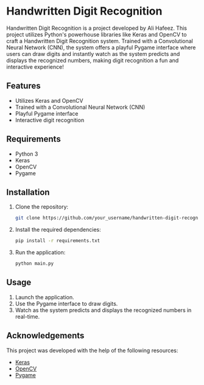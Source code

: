 # Handwritten Digit Recognition

Handwritten Digit Recognition is a project developed by Ali Hafeez. This project utilizes Python's powerhouse libraries like Keras and OpenCV to craft a Handwritten Digit Recognition system. Trained with a Convolutional Neural Network (CNN), the system offers a playful Pygame interface where users can draw digits and instantly watch as the system predicts and displays the recognized numbers, making digit recognition a fun and interactive experience!

## Features

- Utilizes Keras and OpenCV
- Trained with a Convolutional Neural Network (CNN)
- Playful Pygame interface
- Interactive digit recognition

## Requirements

- Python 3
- Keras
- OpenCV
- Pygame

## Installation

1. Clone the repository:

   ```bash
   git clone https://github.com/your_username/handwritten-digit-recognition.git
   ```

2. Install the required dependencies:

   ```bash
   pip install -r requirements.txt
   ```

3. Run the application:

   ```bash
   python main.py
   ```

## Usage

1. Launch the application.
2. Use the Pygame interface to draw digits.
3. Watch as the system predicts and displays the recognized numbers in real-time.

## Acknowledgements

This project was developed with the help of the following resources:

- [Keras](https://keras.io/)
- [OpenCV](https://opencv.org/)
- [Pygame](https://www.pygame.org/)

